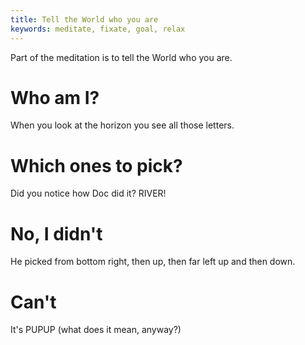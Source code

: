 ```yaml
---
title: Tell the World who you are
keywords: meditate, fixate, goal, relax
---
```


Part of the meditation is to tell the World who you are.

# Who am I?
When you look at the horizon you see all those letters.

# Which ones to pick?
Did you notice how Doc did it? RIVER!

# No, I didn't
He picked from bottom right, then up, then far left up and then down.

# Can't
It's PUPUP (what does it mean, anyway?)
